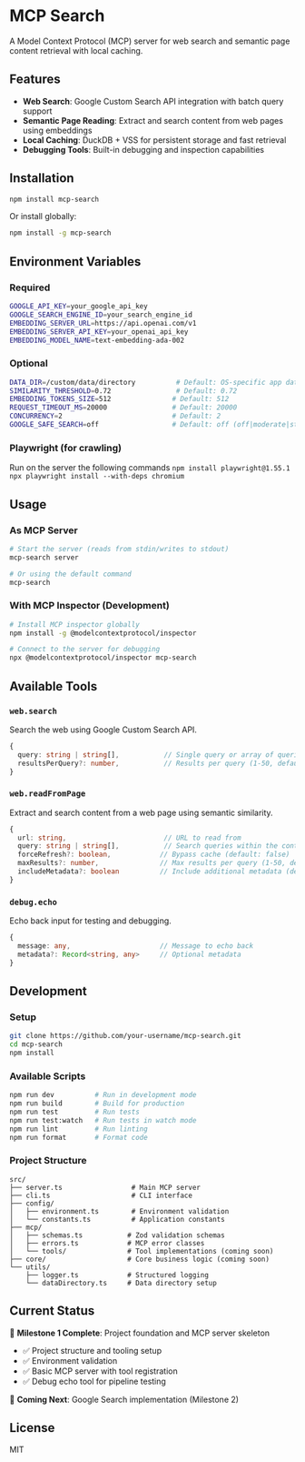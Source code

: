 # MCP Search

A Model Context Protocol (MCP) server for web search and semantic page content retrieval with local caching.

## Features

- **Web Search**: Google Custom Search API integration with batch query support
- **Semantic Page Reading**: Extract and search content from web pages using embeddings
- **Local Caching**: DuckDB + VSS for persistent storage and fast retrieval
- **Debugging Tools**: Built-in debugging and inspection capabilities

## Installation

```bash
npm install mcp-search
```

Or install globally:

```bash
npm install -g mcp-search
```

## Environment Variables

### Required

```bash
GOOGLE_API_KEY=your_google_api_key
GOOGLE_SEARCH_ENGINE_ID=your_search_engine_id
EMBEDDING_SERVER_URL=https://api.openai.com/v1
EMBEDDING_SERVER_API_KEY=your_openai_api_key
EMBEDDING_MODEL_NAME=text-embedding-ada-002
```

### Optional

```bash
DATA_DIR=/custom/data/directory          # Default: OS-specific app data dir
SIMILARITY_THRESHOLD=0.72                # Default: 0.72
EMBEDDING_TOKENS_SIZE=512               # Default: 512
REQUEST_TIMEOUT_MS=20000                # Default: 20000
CONCURRENCY=2                           # Default: 2
GOOGLE_SAFE_SEARCH=off                  # Default: off (off|moderate|strict)
```

### Playwright (for crawling)

Run on the server the following commands
`npm install playwright@1.55.1`
`npx playwright install --with-deps chromium`


## Usage

### As MCP Server

```bash
# Start the server (reads from stdin/writes to stdout)
mcp-search server

# Or using the default command
mcp-search
```

### With MCP Inspector (Development)

```bash
# Install MCP inspector globally
npm install -g @modelcontextprotocol/inspector

# Connect to the server for debugging
npx @modelcontextprotocol/inspector mcp-search
```

## Available Tools

### `web.search`

Search the web using Google Custom Search API.

```typescript
{
  query: string | string[],           // Single query or array of queries
  resultsPerQuery?: number,           // Results per query (1-50, default: 10)
}
```

### `web.readFromPage`

Extract and search content from a web page using semantic similarity.

```typescript
{
  url: string,                        // URL to read from
  query: string | string[],           // Search queries within the content
  forceRefresh?: boolean,            // Bypass cache (default: false)
  maxResults?: number,               // Max results per query (1-50, default: 8)
  includeMetadata?: boolean          // Include additional metadata (default: false)
}
```

### `debug.echo`

Echo back input for testing and debugging.

```typescript
{
  message: any,                      // Message to echo back
  metadata?: Record<string, any>     // Optional metadata
}
```

## Development

### Setup

```bash
git clone https://github.com/your-username/mcp-search.git
cd mcp-search
npm install
```

### Available Scripts

```bash
npm run dev          # Run in development mode
npm run build        # Build for production
npm run test         # Run tests
npm run test:watch   # Run tests in watch mode
npm run lint         # Run linting
npm run format       # Format code
```

### Project Structure

```
src/
├── server.ts                 # Main MCP server
├── cli.ts                    # CLI interface
├── config/
│   ├── environment.ts        # Environment validation
│   └── constants.ts          # Application constants
├── mcp/
│   ├── schemas.ts           # Zod validation schemas
│   ├── errors.ts            # MCP error classes
│   └── tools/               # Tool implementations (coming soon)
├── core/                    # Core business logic (coming soon)
└── utils/
    ├── logger.ts            # Structured logging
    └── dataDirectory.ts     # Data directory setup
```

## Current Status

🚧 **Milestone 1 Complete**: Project foundation and MCP server skeleton

- ✅ Project structure and tooling setup
- ✅ Environment validation
- ✅ Basic MCP server with tool registration
- ✅ Debug echo tool for pipeline testing

🔄 **Coming Next**: Google Search implementation (Milestone 2)

## License

MIT
